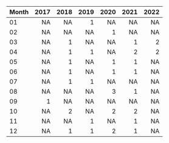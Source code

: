 |Month | 2017| 2018| 2019| 2020| 2021| 2022|
|:-----|----:|----:|----:|----:|----:|----:|
|01    |   NA|   NA|    1|   NA|   NA|   NA|
|02    |   NA|   NA|   NA|    1|   NA|   NA|
|03    |   NA|    1|   NA|   NA|    1|    2|
|04    |   NA|    1|    1|   NA|    2|    2|
|05    |   NA|    1|   NA|    1|    1|   NA|
|06    |   NA|    1|   NA|    1|    1|   NA|
|07    |   NA|    1|    1|   NA|   NA|   NA|
|08    |   NA|   NA|   NA|    3|    1|   NA|
|09    |    1|   NA|   NA|   NA|   NA|   NA|
|10    |   NA|    2|   NA|    2|    2|   NA|
|11    |   NA|   NA|    1|   NA|    1|   NA|
|12    |   NA|    1|    1|    2|    1|   NA|
